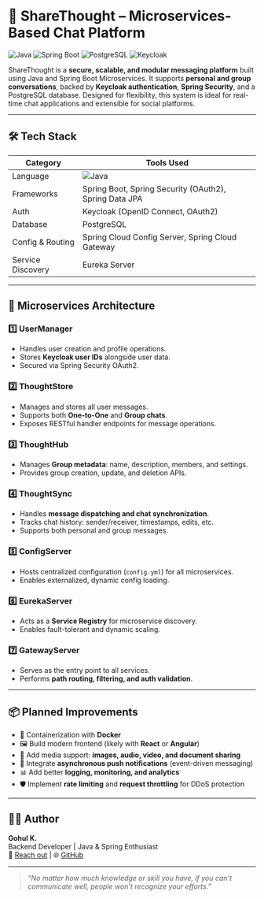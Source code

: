 # 💬 ShareThought – Microservices-Based Chat Platform

![Java](https://img.shields.io/badge/Java-17-blue.svg)
![Spring Boot](https://img.shields.io/badge/SpringBoot-3.x-brightgreen)
![PostgreSQL](https://img.shields.io/badge/PostgreSQL-Database-blue)
![Keycloak](https://img.shields.io/badge/Auth-Keycloak-purple)

ShareThought is a **secure, scalable, and modular messaging platform** built using Java and Spring Boot Microservices. It supports **personal and group conversations**, backed by **Keycloak authentication**, **Spring Security**, and a PostgreSQL database. Designed for flexibility, this system is ideal for real-time chat applications and extensible for social platforms.

---

## 🛠️ Tech Stack

| Category       | Tools Used                                                                 |
|----------------|----------------------------------------------------------------------------|
| Language       | ![Java](https://img.shields.io/badge/Java-17-blue.svg)                    |
| Frameworks     | Spring Boot, Spring Security (OAuth2), Spring Data JPA                    |
| Auth           | Keycloak (OpenID Connect, OAuth2)                                          |
| Database       | PostgreSQL                                                                 |
| Config & Routing | Spring Cloud Config Server, Spring Cloud Gateway                        |
| Service Discovery | Eureka Server                                                           |

---

## 🧱 Microservices Architecture

### 1️⃣ **UserManager**
- Handles user creation and profile operations.
- Stores **Keycloak user IDs** alongside user data.
- Secured via Spring Security OAuth2.

### 2️⃣ **ThoughtStore**
- Manages and stores all user messages.
- Supports both **One-to-One** and **Group chats**.
- Exposes RESTful handler endpoints for message operations.

### 3️⃣ **ThoughtHub**
- Manages **Group metadata**: name, description, members, and settings.
- Provides group creation, update, and deletion APIs.

### 4️⃣ **ThoughtSync**
- Handles **message dispatching and chat synchronization**.
- Tracks chat history: sender/receiver, timestamps, edits, etc.
- Supports both personal and group messages.

### 5️⃣ **ConfigServer**
- Hosts centralized configuration (`config.yml`) for all microservices.
- Enables externalized, dynamic config loading.

### 6️⃣ **EurekaServer**
- Acts as a **Service Registry** for microservice discovery.
- Enables fault-tolerant and dynamic scaling.

### 7️⃣ **GatewayServer**
- Serves as the entry point to all services.
- Performs **path routing, filtering, and auth validation**.

---

## 📦 Planned Improvements

- 🚢 Containerization with **Docker**
- 🖼️ Build modern frontend (likely with **React** or **Angular**)
- 📎 Add media support: **images, audio, video, and document sharing**
- 🔔 Integrate **asynchronous push notifications** (event-driven messaging)
- 📊 Add better **logging, monitoring, and analytics**
- 🛡️ Implement **rate limiting** and **request throttling** for DDoS protection

---

## 👨‍💻 Author

**Gohul K.**  
Backend Developer | Java & Spring Enthusiast  
📧 [Reach out](mailto:your-email@example.com) | 🌐 [GitHub](https://github.com/kpgohul)

---

> _“No matter how much knowledge or skill you have, if you can’t communicate well, people won’t recognize your efforts.”_


